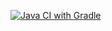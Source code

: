 [![Java CI with Gradle](https://github.com/alekseileontev94/Postman-Echo/actions/workflows/blank.yml/badge.svg)](https://github.com/alekseileontev94/Postman-Echo/actions/workflows/blank.yml)
